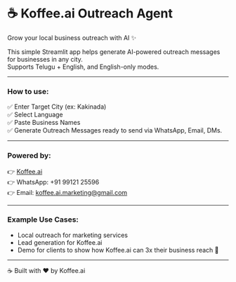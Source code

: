 # ☕ Koffee.ai Outreach Agent

Grow your local business outreach with AI ✨

This simple Streamlit app helps generate AI-powered outreach messages for businesses in any city.  
Supports Telugu + English, and English-only modes.

---

### How to use:

✅ Enter Target City (ex: Kakinada)  
✅ Select Language  
✅ Paste Business Names  
✅ Generate Outreach Messages ready to send via WhatsApp, Email, DMs.

---

### Powered by:

👉 [Koffee.ai](https://koffee-ai-marketing.netlify.app)  
👉 WhatsApp: +91 99121 25596  
👉 Email: koffee.ai.marketing@gmail.com

---

### Example Use Cases:

- Local outreach for marketing services
- Lead generation for Koffee.ai
- Demo for clients to show how Koffee.ai can 3x their business reach 🚀

---

☕ Built with ❤️ by Koffee.ai
